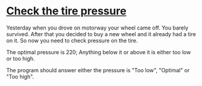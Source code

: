 # [Check the tire pressure](https://www.codewars.com/check-the-tire-pressure "https://www.codewars.com/56e1bae4f693fe1f8e000cd8")

Yesterday when you drove on motorway your wheel came off. You barely survived. After that you decided to buy a new wheel and it already had a tire on it. So now you need to check pressure on the tire.

The optimal pressure is 220; Anything below it or above it is either too low or too high.

The program should answer either the pressure is "Too low", "Optimal" or "Too high".